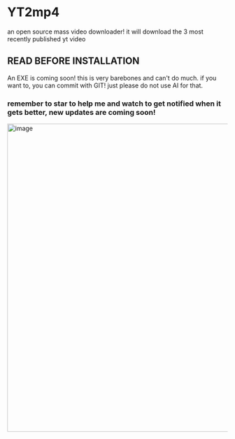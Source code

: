 # YT2mp4
an open source mass video downloader! it will download the 3 most recently published yt video

## READ BEFORE INSTALLATION

An EXE is coming soon! this is very barebones and can't do much. if you want to, you can commit with GIT! just please do not use AI for that.
### remember to star to help me and watch to get notified when it gets better, new updates are coming soon!
<img width="704" alt="image" src="https://github.com/user-attachments/assets/5e70d7a7-086b-4333-982c-18fadc102aff" />
